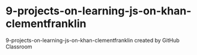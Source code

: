# 9-projects-on-learning-js-on-khan-clementfranklin
9-projects-on-learning-js-on-khan-clementfranklin created by GitHub Classroom
